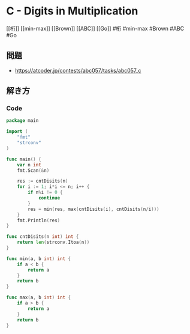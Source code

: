 # C - Digits in Multiplication
[[桁]] [[min-max]] [[Brown]] [[ABC]] [[Go]]
#桁 #min-max #Brown #ABC #Go 

## 問題
- https://atcoder.jp/contests/abc057/tasks/abc057_c

## 解き方
### Code
```go
package main

import (
	"fmt"
	"strconv"
)

func main() {
	var n int
	fmt.Scan(&n)

	res := cntDisits(n)
	for i := 1; i*i <= n; i++ {
		if n%i != 0 {
			continue
		}
		res = min(res, max(cntDisits(i), cntDisits(n/i)))
	}
	fmt.Println(res)
}

func cntDisits(n int) int {
	return len(strconv.Itoa(n))
}

func min(a, b int) int {
	if a < b {
		return a
	}
	return b
}

func max(a, b int) int {
	if a > b {
		return a
	}
	return b
}
```